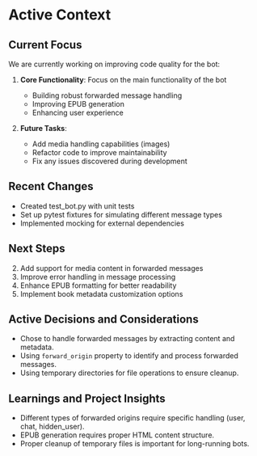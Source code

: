 # Active Context

## Current Focus

We are currently working on improving code quality for the bot:

1. **Core Functionality**: Focus on the main functionality of the bot
   - Building robust forwarded message handling
   - Improving EPUB generation
   - Enhancing user experience
   
2. **Future Tasks**:
   - Add media handling capabilities (images)
   - Refactor code to improve maintainability
   - Fix any issues discovered during development

## Recent Changes

- Created test_bot.py with unit tests
- Set up pytest fixtures for simulating different message types
- Implemented mocking for external dependencies

## Next Steps

2. Add support for media content in forwarded messages
1. Improve error handling in message processing
3. Enhance EPUB formatting for better readability
4. Implement book metadata customization options

## Active Decisions and Considerations
- Chose to handle forwarded messages by extracting content and metadata.
- Using `forward_origin` property to identify and process forwarded messages.
- Using temporary directories for file operations to ensure cleanup.

## Learnings and Project Insights
- Different types of forwarded origins require specific handling (user, chat, hidden_user).
- EPUB generation requires proper HTML content structure.
- Proper cleanup of temporary files is important for long-running bots.
